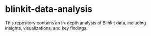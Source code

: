 # blinkit-data-analysis
This repository contains an in-depth analysis of Blinkit data, including insights, visualizations, and key findings.
